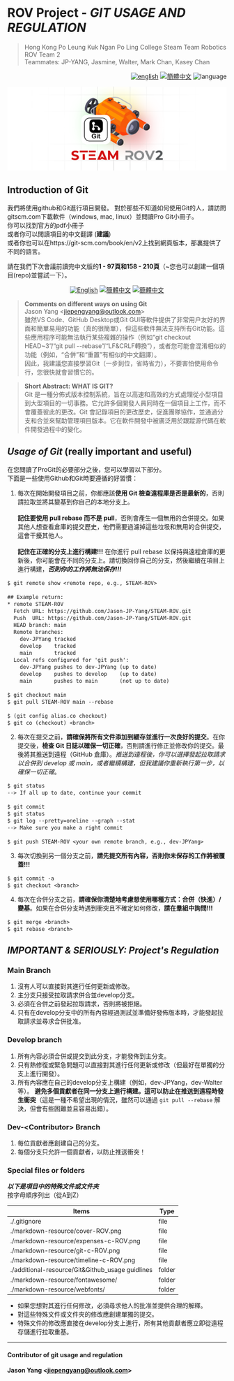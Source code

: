# ROV Project - ***GIT USAGE AND REGULATION***
<link rel="stylesheet" type="text/css" href="./markdown-resource/fontawesome/all.min.css">
<link rel="stylesheet" type="text/css" href="./markdown-resource/fontawesome/fontawesome.min.css">
<link rel="stylesheet" type="text/css" href="./markdown-resource/fontawesome/brands.min.css">
<link rel="stylesheet" type="text/css" href="./markdown-resource/fontawesome/solid.min.css">
<link rel="stylesheet" type="text/css" href="./markdown-resource/fontawesome/regular.min.css">
<link rel="stylesheet" type="text/css" href="./markdown-resource/fontawesome/thin.min.css">
<link rel="stylesheet" type="text/css" href="./markdown-resource/fontawesome/light.min.css">
<link rel="stylesheet" type="text/css" href="./markdown-resource/fontawesome/duotone.min.css">
<link rel="stylesheet" type="text/css" href="./markdown-resource/fontawesome/sharp-solid.min.css">

> Hong Kong Po Leung Kuk Ngan Po Ling College Steam Team Robotics ROV Team 2 </br>
> Teammates: JP-YANG, Jasmine, Walter, Mark Chan, Kasey Chan
<div align="right">
  <a title="en" href="./GIT-USAGE.md"><img src="https://img.shields.io/badge/-English-545759?style=for-the-badge" alt="english"></a>
  <a title="zh-CN" href="./GIT-USAGE_zh-CN.md">  <img src="https://img.shields.io/badge/-%E7%AE%80%E4%BD%93%E4%B8%AD%E6%96%87-545759?style=for-the-badge" alt="簡體中文"></a>
  <img src="https://img.shields.io/badge/-%E7%B9%81%E9%AB%94%E4%B8%AD%E6%96%87-A31F34?style=for-the-badge" alt="language">
</div>

![](./markdown-resource/git-c-ROV.png)
## Introduction of Git
我們將使用github和Git進行項目開發。
對於那些不知道如何使用Git的人，請訪問gitscm.com下載軟件（windows, mac, linux）並閲讀Pro Git小冊子。 </br>
你可以找到官方的pdf小冊子</br>
或者你可以閲讀項目的中文翻譯 (**建議**) </br>
或者你也可以在https://git-scm.com/book/en/v2上找到網頁版本，那裏提供了不同的語言。

請在我們下次會議前讀完中文版的**1 - 97頁和158 - 210頁**（~您也可以創建一個項目(repo)並嘗試一下）。

<div align="center">
<a title="zh-CN" href="./additional-resource/Git&Github_usage guidelines/Progit_V2.pdf"><img src="https://img.shields.io/badge/-Progit--english-545759?style=for-the-badge" alt="English" /></a>
<a title="zh-CN" href="./additional-resource/Git&Github_usage guidelines/Progit_V2_zh-CN.pdf"><img src="https://img.shields.io/badge/-progit--chinese簡體中文-A31F34?style=for-the-badge" alt="簡體中文"></a>
<a title="zh-CN" href="https://git-scm.com/book/en/v2"><img src="https://img.shields.io/badge/-progit--WEB VERSION-545759?style=for-the-badge" alt="簡體中文"></a>
</div>

> **Comments on different ways on using Git** </br>
> Jason Yang \<jiepengyang@outlook.com> </br>
> 雖然VS Code、GitHub Desktop或Git GUI等軟件提供了非常用户友好的界面和簡單易用的功能（真的很簡單），但這些軟件無法支持所有Git功能。這些應用程序可能無法執行某些複雜的操作（例如“git checkout HEAD~3”/“git pull --rebase”/“LF&CRLF轉換”），或者您可能會混淆相似的功能（例如，“合併”和“重置”有相似的中文翻譯）。</br>
因此，我建議您直接學習Git（一步到位，省時省力），不要害怕使用命令行，您很快就會習慣它的。

> **Short Abstract: WHAT IS GIT?**</br>
> Git 是一種分佈式版本控制系統，旨在以高速和高效的方式處理從小型項目到大型項目的一切事務。它允許多個開發人員同時在一個項目上工作，而不會覆蓋彼此的更改。Git 會記錄項目的更改歷史，促進團隊協作，並通過分支和合並來幫助管理項目版本。它在軟件開發中被廣泛用於跟蹤源代碼在軟件開發過程中的變化。

## ***Usage of Git*** (really important and useful)
在您閲讀了ProGit的必要部分之後，您可以學習以下部分。</br>
下面是一些使用Github和Git時要遵循的好習慣：
1. 每次在開始開發項目之前，你都應該**使用 Git 檢查遠程庫是否是最新的**，否則請拉取並將其變基到你自己的本地分支上。</br>  
**記住要使用 pull rebase 而不是 pull**，否則會產生一個無用的合併提交。如果其他人想查看倉庫的提交歷史，他們需要過濾掉這些垃圾和無用的合併提交，這會干擾其他人。</br>  
**記住在正確的分支上進行構建!!!** 在你進行 pull rebase 以保持與遠程倉庫的更新後，你可能會在不同的分支上。請切換回你自己的分支，然後繼續在項目上進行構建，***否則你的工作將無法保存!!!***
``` 
$ git remote show <remote repo, e.g., STEAM-ROV>

## Example return:
* remote STEAM-ROV
  Fetch URL: https://github.com/Jason-JP-Yang/STEAM-ROV.git
  Push  URL: https://github.com/Jason-JP-Yang/STEAM-ROV.git
  HEAD branch: main
  Remote branches:
    dev-JPYang tracked
    develop    tracked
    main       tracked
  Local refs configured for 'git push':
    dev-JPYang pushes to dev-JPYang (up to date)
    develop    pushes to develop    (up to date)
    main       pushes to main       (not up to date)

$ git checkout main
$ git pull STEAM-ROV main --rebase

$ (git config alias.co checkout)
$ git co (checkout) <branch>
```
2. 每次在提交之前，**請確保將所有文件添加到緩存並進行一次良好的提交**。在你提交後，**檢查 Git 日誌以確保一切正確**，否則請進行修正並修改你的提交。最後將其推送到遠程（GitHub 倉庫）。*推送到遠程後，你可以選擇發起拉取請求以合併到 develop 或 main，或者繼續構建，但我建議你重新執行第一步，以確保一切正確*。
```
$ git status
--> If all up to date, continue your commit

$ git commit
$ git status
$ git log --pretty=oneline --graph --stat
--> Make sure you make a right commit

$ git push STEAM-ROV <your own remote branch, e.g., dev-JPYang>
```
3. 每次切換到另一個分支之前，**請先提交所有內容，否則你未保存的工作將被覆蓋!!!**  
```
$ git commit -a
$ git checkout <branch>
```
4. 每次在合併分支之前，**請確保你清楚地考慮想使用哪種方式：合併（快進）/ 變基**。如果在合併分支時遇到衝突且不確定如何修改，**請在羣組中詢問!!!**  
```
$ git merge <branch>
$ git rebase <branch>
```
## ***IMPORTANT & SERIOUSLY: Project's Regulation***
### Main Branch
1. 沒有人可以直接對其進行任何更新或修改。  
2. 主分支只接受拉取請求併合並develop分支。  
3. 必須在合併之前發起拉取請求，否則將被拒絕。  
4. 只有在develop分支中的所有內容經過測試並準備好發佈版本時，才能發起拉取請求並尋求合併批准。
### Develop branch
1. 所有內容必須合併或提交到此分支，才能發佈到主分支。
2. 只有熱修復或緊急問題可以直接對其進行任何更新或修改（但最好在單獨的分支上進行開發）。
3. 所有內容應在自己的develop分支上構建（例如，dev-JPYang，dev-Walter等）。 **避免多個貢獻者在同一分支上進行構建。這可以防止在推送到遠程時發生衝突**（這是一種不希望出現的情況，雖然可以通過 `git pull --rebase` 解決，但會有些困難並且容易出錯）。
### Dev-\<Contributor> Branch
1. 每位貢獻者應創建自己的分支。
2. 每個分支只允許一個貢獻者，以防止推送衝突！
### Special files or folders
***以下是項目中的特殊文件或文件夾***</br>
按字母順序列出（從A到Z）

| Items                                            | Type   |
| ------------------------------------------------ | ------ |
| ./.gitignore                                     | file   |
| ./markdown-resource/cover-ROV.png                | file   |
| ./markdown-resource/expenses-c-ROV.png           | file   |
| ./markdown-resource/git-c-ROV.png                | file   |
| ./markdown-resource/timeline-c-ROV.png           | file   |
| ./additional-resource/Git&Github_usage guidlines | folder |
| ./markdown-resource/fontawesome/                 | folder |
| ./markdown-resource/webfonts/                    | folder |
- 如果您想對其進行任何修改，必須尋求他人的批准並提供合理的解釋。
- 對這些特殊文件或文件夾的修改應創建單獨的提交。
- 特殊文件的修改應直接在develop分支上進行，所有其他貢獻者應立即從遠程存儲進行拉取重基。
---
#### Contributor of git usage and regulation
**Jason Yang \<jiepengyang@outlook.com>**
